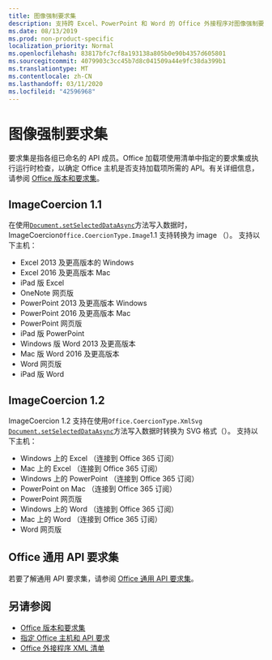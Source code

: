 ```yaml
---
title: 图像强制要求集
description: 支持跨 Excel、PowerPoint 和 Word 的 Office 外接程序对图像强制要求集的支持。
ms.date: 08/13/2019
ms.prod: non-product-specific
localization_priority: Normal
ms.openlocfilehash: 83817bfc7cf8a193138a805b0e90b4357d605801
ms.sourcegitcommit: 4079903c3cc45b7d8c041509a44e9fc38da399b1
ms.translationtype: MT
ms.contentlocale: zh-CN
ms.lasthandoff: 03/11/2020
ms.locfileid: "42596968"
---
```

# <a name="image-coercion-requirement-sets"></a>图像强制要求集

要求集是指各组已命名的 API 成员。Office 加载项使用清单中指定的要求集或执行运行时检查，以确定 Office 主机是否支持加载项所需的 API。有关详细信息，请参阅 [Office 版本和要求集](../../develop/office-versions-and-requirement-sets.md)。

## <a name="imagecoercion-11"></a>ImageCoercion 1.1

在使用[`Document.setSelectedDataAsync`](/javascript/api/office/office.document#setselecteddataasync-data--options--callback-)方法写入数据时，ImageCoercion`Office.CoercionType.Image`1.1 支持转换为 image （）。 支持以下主机：

- Excel 2013 及更高版本的 Windows
- Excel 2016 及更高版本 Mac
- iPad 版 Excel
- OneNote 网页版
- PowerPoint 2013 及更高版本 Windows
- PowerPoint 2016 及更高版本 Mac
- PowerPoint 网页版
- iPad 版 PowerPoint
- Windows 版 Word 2013 及更高版本
- Mac 版 Word 2016 及更高版本
- Word 网页版
- iPad 版 Word

## <a name="imagecoercion-12"></a>ImageCoercion 1.2

ImageCoercion 1.2 支持在使用`Office.CoercionType.XmlSvg` [`Document.setSelectedDataAsync`](/javascript/api/office/office.document#setselecteddataasync-data--options--callback-)方法写入数据时转换为 SVG 格式（）。 支持以下主机：

- Windows 上的 Excel （连接到 Office 365 订阅）
- Mac 上的 Excel （连接到 Office 365 订阅）
- Windows 上的 PowerPoint （连接到 Office 365 订阅）
- PowerPoint on Mac （连接到 Office 365 订阅）
- PowerPoint 网页版
- Windows 上的 Word （连接到 Office 365 订阅）
- Mac 上的 Word （连接到 Office 365 订阅）
- Word 网页版

## <a name="office-common-api-requirement-sets"></a>Office 通用 API 要求集

若要了解通用 API 要求集，请参阅 [Office 通用 API 要求集](office-add-in-requirement-sets.md)。

## <a name="see-also"></a>另请参阅

- [Office 版本和要求集](../../develop/office-versions-and-requirement-sets.md)
- [指定 Office 主机和 API 要求](../../develop/specify-office-hosts-and-api-requirements.md)
- [Office 外接程序 XML 清单](../../develop/add-in-manifests.md)
